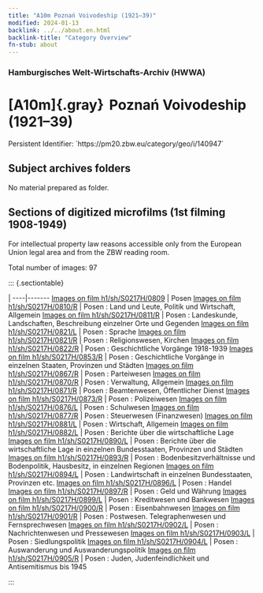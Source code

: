 ```yaml
---
title: "A10m Poznań Voivodeship (1921–39)"
modified: 2024-01-13
backlink: ../../about.en.html
backlink-title: "Category Overview"
fn-stub: about
---
```


### Hamburgisches Welt-Wirtschafts-Archiv (HWWA)

# [A10m]{.gray}&#8201; Poznań Voivodeship (1921–39)

<div class="hint">Persistent Identifier: `https://pm20.zbw.eu/category/geo/i/140947`</div>







## Subject archives folders








No material prepared as folder.



<a id="filmsections" />

## Sections of digitized microfilms (1st filming 1908-1949)

<p>For intellectual property law reasons accessible only from the European Union legal area and from the ZBW reading room.</p>



<p>Total number of images: 97</p>




::: {.sectiontable}

 | 
----|-------
<a class="btn" href="https://pm20.zbw.eu/film/h1/sh/S0217H/0809" rel="nofollow">Images on film h1/sh/S0217H/0809</a> | Posen
<a class="btn" href="https://pm20.zbw.eu/film/h1/sh/S0217H/0810/R" rel="nofollow">Images on film h1/sh/S0217H/0810/R</a> | Posen : Land und Leute, Politik und Wirtschaft, Allgemein
<a class="btn" href="https://pm20.zbw.eu/film/h1/sh/S0217H/0811/R" rel="nofollow">Images on film h1/sh/S0217H/0811/R</a> | Posen : Landeskunde, Landschaften, Beschreibung einzelner Orte und Gegenden
<a class="btn" href="https://pm20.zbw.eu/film/h1/sh/S0217H/0821/L" rel="nofollow">Images on film h1/sh/S0217H/0821/L</a> | Posen : Sprache
<a class="btn" href="https://pm20.zbw.eu/film/h1/sh/S0217H/0821/R" rel="nofollow">Images on film h1/sh/S0217H/0821/R</a> | Posen : Religionswesen, Kirchen
<a class="btn" href="https://pm20.zbw.eu/film/h1/sh/S0217H/0822/R" rel="nofollow">Images on film h1/sh/S0217H/0822/R</a> | Posen : Geschichtliche Vorgänge 1918-1939
<a class="btn" href="https://pm20.zbw.eu/film/h1/sh/S0217H/0853/R" rel="nofollow">Images on film h1/sh/S0217H/0853/R</a> | Posen : Geschichtliche Vorgänge in einzelnen Staaten, Provinzen und Städten
<a class="btn" href="https://pm20.zbw.eu/film/h1/sh/S0217H/0867/R" rel="nofollow">Images on film h1/sh/S0217H/0867/R</a> | Posen : Parteiwesen
<a class="btn" href="https://pm20.zbw.eu/film/h1/sh/S0217H/0870/R" rel="nofollow">Images on film h1/sh/S0217H/0870/R</a> | Posen : Verwaltung, Allgemein
<a class="btn" href="https://pm20.zbw.eu/film/h1/sh/S0217H/0871/R" rel="nofollow">Images on film h1/sh/S0217H/0871/R</a> | Posen : Beamtenwesen, Öffentlicher Dienst
<a class="btn" href="https://pm20.zbw.eu/film/h1/sh/S0217H/0873/R" rel="nofollow">Images on film h1/sh/S0217H/0873/R</a> | Posen : Polizeiwesen
<a class="btn" href="https://pm20.zbw.eu/film/h1/sh/S0217H/0876/L" rel="nofollow">Images on film h1/sh/S0217H/0876/L</a> | Posen : Schulwesen
<a class="btn" href="https://pm20.zbw.eu/film/h1/sh/S0217H/0877/R" rel="nofollow">Images on film h1/sh/S0217H/0877/R</a> | Posen : Steuerwesen (Finanzwesen)
<a class="btn" href="https://pm20.zbw.eu/film/h1/sh/S0217H/0881/L" rel="nofollow">Images on film h1/sh/S0217H/0881/L</a> | Posen : Wirtschaft, Allgemein
<a class="btn" href="https://pm20.zbw.eu/film/h1/sh/S0217H/0882/L" rel="nofollow">Images on film h1/sh/S0217H/0882/L</a> | Posen : Berichte über die wirtschaftliche Lage
<a class="btn" href="https://pm20.zbw.eu/film/h1/sh/S0217H/0890/L" rel="nofollow">Images on film h1/sh/S0217H/0890/L</a> | Posen : Berichte über die wirtschaftliche Lage in einzelnen Bundesstaaten, Provinzen und Städten
<a class="btn" href="https://pm20.zbw.eu/film/h1/sh/S0217H/0893/R" rel="nofollow">Images on film h1/sh/S0217H/0893/R</a> | Posen : Bodenbesitzverhältnisse und Bodenpolitik, Hausbesitz, in einzelnen Regionen
<a class="btn" href="https://pm20.zbw.eu/film/h1/sh/S0217H/0894/L" rel="nofollow">Images on film h1/sh/S0217H/0894/L</a> | Posen : Landwirtschaft in einzelnen Bundesstaaten, Provinzen etc.
<a class="btn" href="https://pm20.zbw.eu/film/h1/sh/S0217H/0896/L" rel="nofollow">Images on film h1/sh/S0217H/0896/L</a> | Posen : Handel
<a class="btn" href="https://pm20.zbw.eu/film/h1/sh/S0217H/0897/R" rel="nofollow">Images on film h1/sh/S0217H/0897/R</a> | Posen : Geld und Währung
<a class="btn" href="https://pm20.zbw.eu/film/h1/sh/S0217H/0899/L" rel="nofollow">Images on film h1/sh/S0217H/0899/L</a> | Posen : Kreditwesen und Bankwesen
<a class="btn" href="https://pm20.zbw.eu/film/h1/sh/S0217H/0900/R" rel="nofollow">Images on film h1/sh/S0217H/0900/R</a> | Posen : Eisenbahnwesen
<a class="btn" href="https://pm20.zbw.eu/film/h1/sh/S0217H/0901/R" rel="nofollow">Images on film h1/sh/S0217H/0901/R</a> | Posen : Postwesen. Telegraphenwesen und Fernsprechwesen
<a class="btn" href="https://pm20.zbw.eu/film/h1/sh/S0217H/0902/L" rel="nofollow">Images on film h1/sh/S0217H/0902/L</a> | Posen : Nachrichtenwesen und Pressewesen
<a class="btn" href="https://pm20.zbw.eu/film/h1/sh/S0217H/0903/L" rel="nofollow">Images on film h1/sh/S0217H/0903/L</a> | Posen : Siedlungspolitik
<a class="btn" href="https://pm20.zbw.eu/film/h1/sh/S0217H/0904/L" rel="nofollow">Images on film h1/sh/S0217H/0904/L</a> | Posen : Auswanderung und Auswanderungspolitik
<a class="btn" href="https://pm20.zbw.eu/film/h1/sh/S0217H/0905/R" rel="nofollow">Images on film h1/sh/S0217H/0905/R</a> | Posen : Juden, Judenfeindlichkeit und Antisemitismus bis 1945


:::













